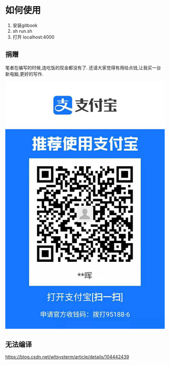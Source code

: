 # 如何使用

1. 安装gitbook
2. sh run.sh
3. 打开 localhost:4000

## 捐赠

笔者在编写的时候,连吃饭的现金都没有了.
还请大家觉得有用给点钱,让我买一台新电脑,更好的写作.

![捐赠](捐赠.jpg)

## 无法编译

https://blog.csdn.net/wltsysterm/article/details/104442439
